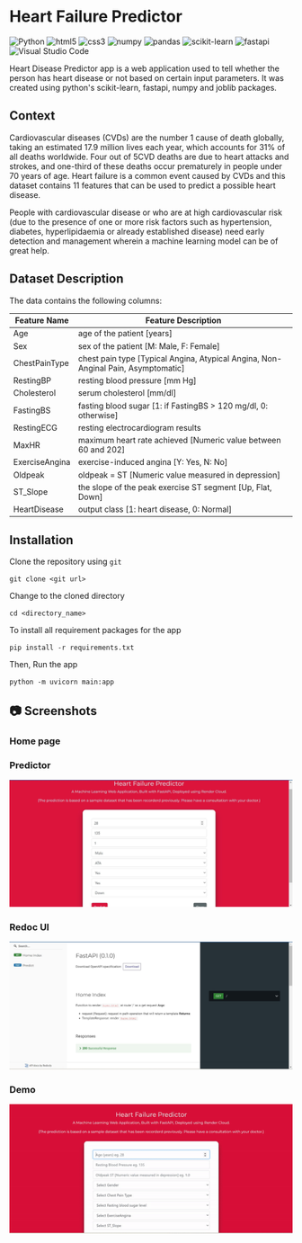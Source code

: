 # Heart Failure Predictor   
![Python](https://img.shields.io/badge/python-3670A0?style=for-the-badge&logo=python&logoColor=ffdd54)
![html5](https://img.shields.io/badge/html-%23E34F26.svg?style=for-the-badge&logo=html5&logoColor=white)
![css3](https://img.shields.io/badge/css-%231572B6.svg?style=for-the-badge&logo=css3&logoColor=white)
![numpy](https://img.shields.io/badge/numpy-%23013243.svg?style=for-the-badge&logo=numpy&logoColor=white)
![pandas](https://img.shields.io/badge/pandas-%23150458.svg?style=for-the-badge&logo=pandas&logoColor=white)
![scikit-learn](https://img.shields.io/badge/scikit--learn-%23EE4C2C.svg?style=for-the-badge&logo=scikit-learn&logoColor=white)
![fastapi](https://img.shields.io/badge/FastAPI-005571?style=for-the-badge&logo=fastapi)
![Visual Studio Code](https://img.shields.io/badge/Visual%20Studio%20Code-0078d7.svg?style=for-the-badge&logo=visual-studio-code&logoColor=white)

Heart Disease Predictor app is a web application used to tell whether the person has heart disease or not based on certain input parameters. It was created using python's scikit-learn, fastapi, numpy and joblib packages.

## Context
Cardiovascular diseases (CVDs) are the number 1 cause of death globally, taking an estimated 17.9 million lives each year, which accounts for 31% of all deaths worldwide. Four out of 5CVD deaths are due to heart attacks and strokes, and one-third of these deaths occur prematurely in people under 70 years of age. Heart failure is a common event caused by CVDs and this dataset contains 11 features that can be used to predict a possible heart disease.

People with cardiovascular disease or who are at high cardiovascular risk (due to the presence of one or more risk factors such as hypertension, diabetes, hyperlipidaemia or already established disease) need early detection and management wherein a machine learning model can be of great help.

## Dataset Description
The data contains the following columns:

| Feature Name   | Feature Description                                                               |
| -------------- | --------------------------------------------------------------------------------- |
| Age            | age of the patient [years]                                                        |
| Sex            | sex of the patient [M: Male, F: Female]                                           |
| ChestPainType  | chest pain type [Typical Angina, Atypical Angina, Non-Anginal Pain, Asymptomatic] |
| RestingBP      | resting blood pressure [mm Hg]                                                    |
| Cholesterol    | serum cholesterol [mm/dl]                                                         |
| FastingBS      | fasting blood sugar [1: if FastingBS > 120 mg/dl, 0: otherwise]                   |
| RestingECG     | resting electrocardiogram results                                                 |
| MaxHR          | maximum heart rate achieved [Numeric value between 60 and 202]                    |
| ExerciseAngina | exercise-induced angina [Y: Yes, N: No]                                           |
| Oldpeak        | oldpeak = ST [Numeric value measured in depression]                               |
| ST_Slope       | the slope of the peak exercise ST segment [Up, Flat, Down]                        |
| HeartDisease   | output class [1: heart disease, 0: Normal]                                        |

## Installation
Clone the repository using `git`
```
git clone <git url>
```
Change to the cloned directory
```
cd <directory_name>
```
To install all requirement packages for the app
```
pip install -r requirements.txt
```
Then, Run the app
```
python -m uvicorn main:app
```

## 📷 Screenshots
### Home page
### Predictor
![predictor](markdown/Home.jpg)
### Redoc UI
![redoc_image](markdown/Redoc.jpg)
### Demo 
![Demo.GIF](markdown/demo.gif)
